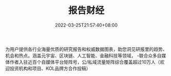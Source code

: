 ﻿---
weight: 
title: "报告财经"
description: "基于DAO组织的一站式聚合投研报告-财经媒体"
date: 2022-03-25T21:57:40+08:00
lastmod: 2022-03-25T16:45:40+08:00
draft: false
authors: ["Metabd"]
featuredImage: "baogaocaijing.jpg"
link: ""
tags: ["微信公众号","报告财经"]
categories: ["navigation"]
navigation: ["微信公众号"]
lightgallery: true
toc: true
pinned: false
recommend: false
recommend1: false
---
为用户提供各行业海量优质的研究报告和权威数据图表，助您洞见研报里的趋势、机会和热点。涵盖元宇宙、区块链、人工智能、金融科技等领域，
-联合众多自媒体作者入驻近百个自媒体平台矩阵号，公/私域流量矩阵综合覆盖超过10万人（欢迎投资机构和项目、KOL品牌方合作投稿）
